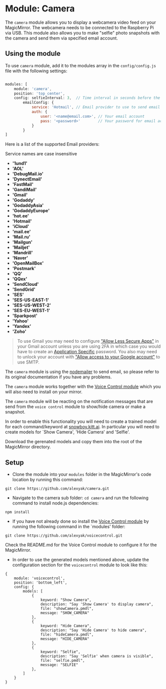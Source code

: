 # Module: Camera
The `camera` module allows you to display a webcamera video feed on your MagicMirror. The webcamera needs to be connected to the Raspberry Pi via USB. 
This module also allows you to make "selfie" photo snapshots with the camera and send them via specified email account.


## Using the module

To use `camera` module, add it to the modules array in the `config/config.js` file with the following settings:
````javascript

modules: [
    module: 'camera',
    position: 'top_center',
    config: selfieInterval: 3,  // Time interval in seconds before the photo will be taken.
		emailConfig: {
			service: 'Hotmail', // Email provider to use to send email with a photo.
			auth: {
				user: '<name@email.com>', // Your email account
				pass: '<password>'        // Your password for email account
			}
		}
]

````

Here is a list of the supported Email providers:

Service names are case insensitive

* **'1und1'**
* **'AOL'**
* **'DebugMail.io'**
* **'DynectEmail'**
* **'FastMail'**
* **'GandiMail'**
* **'Gmail'**
* **'Godaddy'**
* **'GodaddyAsia'**
* **'GodaddyEurope'**
* **'hot.ee'**
* **'Hotmail'**
* **'iCloud'**
* **'mail.ee'**
* **'Mail.ru'**
* **'Mailgun'**
* **'Mailjet'**
* **'Mandrill'**
* **'Naver'**
* **'OpenMailBox'**
* **'Postmark'**
* **'QQ'**
* **'QQex'**
* **'SendCloud'**
* **'SendGrid'**
* **'SES'**
* **'SES-US-EAST-1'**
* **'SES-US-WEST-2'**
* **'SES-EU-WEST-1'**
* **'Sparkpost'**
* **'Yahoo'**
* **'Yandex'**
* **'Zoho'**

> To use Gmail you may need to configure ["Allow Less Secure Apps"](https://www.google.com/settings/security/lesssecureapps) in your Gmail account unless you are using 2FA in which case you would have to create an [Application Specific](https://security.google.com/settings/security/apppasswords) password. You also may need to unlock your account with ["Allow access to your Google account"](https://accounts.google.com/DisplayUnlockCaptcha) to use SMTP.

The `camera` module is using the [nodemailer](https://github.com/nodemailer/nodemailer) to send email, so please refer to its original documentation if you have any problems.

The `camera` module works together with the [Voice Control module](https://github.com/alexyak/voicecontrol) which you will also need to install on your mirror.

The `camera` module will be reacting on the notification messages that are send from the `voice control` module to show/hide camera or make a snapshot. 

In order to enable this functionality you will need to create a trained model for each command/keyword at [snowboy.kitt.ai](https://snowboy.kitt.ai/). In particular you will need to create models for `Show Camera', 'Hide Camera' and 'Selfie'.

Download the gerenated models and copy them into the root of the MagicMirror directory. 




## Setup

* Clone the module into your `modules` folder in the MagicMirror's code location by running this command:

````
git clone https://github.com/alexyak/camera.git
````

* Navigate to the camera sub folder: ```` cd camera ```` and run the following command to install node.js dependencies:

````
npm install
````

* If you have not already done so install the [Voice Control module](https://github.com/alexyak/voicecontrol) by running the following command in the `modules' folder:

````
git clone https://github.com/alexyak/voicecontrol.git
````

Check the README.md for the Voice Control module to configure it for the MagicMirror.

* In order to use the generated models mentioned above, update the configuration section for the `voicecontrol` module to look like this:

````
{
	module: 'voicecontrol',
	position: 'bottom_left',
	config: {
		models: [
			{
				keyword: "Show Camera",
				description: "Say 'Show Camera' to display camera",
				file: "showCamera.pmdl",
				message: "SHOW_CAMERA"
			},
			{
				keyword: "Hide Camera",
				description: "Say 'Hide Camera' to hide camera",
				file: "hideCamera.pmdl",
				message: "HIDE_CAMERA"
			},
			{
				keyword: "Selfie",
				description: "Say 'Selfie' when camera is visible",
				file: "selfie.pmdl",
				message: "SELFIE"
			},
		]
	}
}
````
